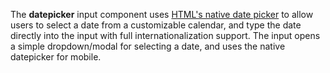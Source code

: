 The **datepicker** input component uses [HTML's native date picker](https://developer.mozilla.org/en-US/docs/Web/HTML/Element/input/date) to allow users to select a date from a customizable calendar, and type the date directly into the input with full internationalization support.
The input opens a simple dropdown/modal for selecting a date, and uses the native datepicker for mobile.